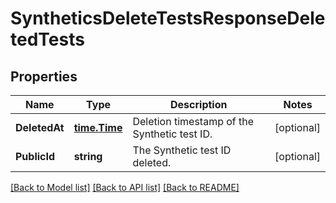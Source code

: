 # SyntheticsDeleteTestsResponseDeletedTests

## Properties

Name | Type | Description | Notes
------------ | ------------- | ------------- | -------------
**DeletedAt** | [**time.Time**](time.Time.md) | Deletion timestamp of the Synthetic test ID. | [optional] 
**PublicId** | **string** | The Synthetic test ID deleted. | [optional] 

[[Back to Model list]](../README.md#documentation-for-models) [[Back to API list]](../README.md#documentation-for-api-endpoints) [[Back to README]](../README.md)



